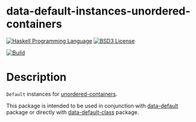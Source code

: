 # data-default-instances-unordered-containers

[![Haskell Programming Language](https://img.shields.io/badge/language-Haskell-blue.svg)][Haskell.org]
[![BSD3 License](http://img.shields.io/badge/license-BSD3-brightgreen.svg)][tl;dr Legal: BSD3]

[![Build](https://travis-ci.org/trskop/data-default-instances-unordered-containers.svg)](https://travis-ci.org/trskop/data-default-instances-unordered-containers)

# Description

`Default` instances for [unordered-containers][].

This package is intended to be used in conjunction with [data-default][]
package or directly with [data-default-class][] package.


[data-default]:
  https://hackage.haskell.org/package/data-default
  "Hackage: data-default"
[data-default-class]:
  https://hackage.haskell.org/package/data-default-class
  "Hackage: data-default-class"
[Haskell.org]:
  http://www.haskell.org
  "The Haskell Programming Language"
[tl;dr Legal: BSD3]:
  https://tldrlegal.com/license/bsd-3-clause-license-%28revised%29
  "BSD 3-Clause License (Revised)"
[unordered-containers]:
  https://hackage.haskell.org/package/unordered-containers
  "Hackage: unordered-containers"
